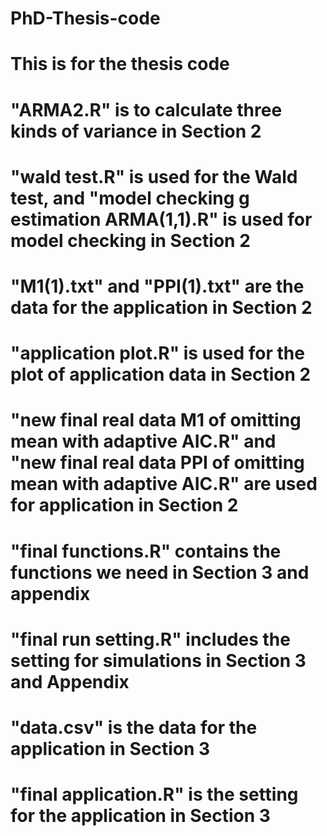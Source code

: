 # PhD-Thesis-code
# This is for the thesis code
# "ARMA2.R" is to calculate three kinds of variance in Section 2
# "wald test.R" is used for the Wald test, and "model checking g estimation ARMA(1,1).R" is used for model checking in Section 2
# "M1(1).txt" and "PPI(1).txt" are the data for the application in Section 2
# "application plot.R" is used for the plot of application data in Section 2
# "new final real data M1 of omitting mean with adaptive AIC.R" and "new final real data PPI of omitting mean with adaptive AIC.R" are used for application in Section 2

# "final functions.R" contains the functions we need in Section 3 and appendix
# "final run setting.R" includes the setting for simulations in Section 3 and Appendix
# "data.csv" is the data for the application in Section 3
# "final application.R" is the setting for the application in Section 3
